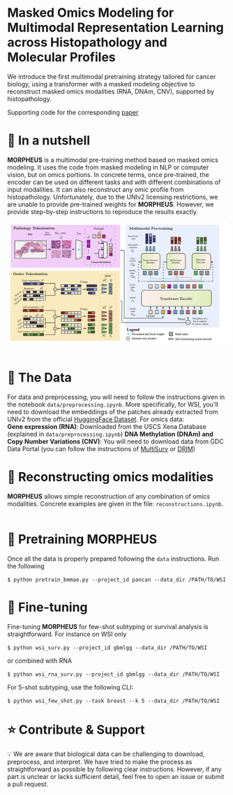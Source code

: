  <h1> Masked Omics Modeling for Multimodal Representation Learning across Histopathology and Molecular Profiles </h1>

We introduce the first multimodal pretraining strategy tailored for cancer biology, using a transformer with a masked modeling objective to reconstruct masked omics modalities (RNA, DNAm, CNV), supported by histopathology.

Supporting code for the corresponding [paper]([https://arxiv.org/](https://www.arxiv.org/pdf/2508.00969))

# 🌰 In a nutshell
**MORPHEUS** is a multimodal pre-training method based on masked omics modeling. 
It uses the code from masked modeling in NLP or computer vision, but on omics portions.
In concrete terms, once pre-trained, the encoder can be used on different tasks and with different combinations of input modalities.
It can also reconstruct any omic profile from histopathology.
Unfortunately, due to the UNIv2 licensing restrictions, we are unable to provide pre-trained weights for **MORPHEUS**. 
However, we provide step-by-step instructions to reproduce the results exactly.


<div align="center">
  <img src="static/morpheus.png" alt="description of image"/>
</div>

<br>

# 📂 The Data
For data and preprocessing, you will need to follow the instructions given in the notebook `data/preprocessing.ipynb`.
More specifically, for WSI, you'll need to download the embeddings of the patches already extracted from UNIv2 from the official [HuggingFace Dataset](https://huggingface.co/datasets/MahmoodLab/UNI2-h-features).
For omics data: <br>
**Gene expression (RNA)**: Downloaded from the USCS Xena Database (explained in `data/preprocessing.ipynb`)
**DNA Methylation (DNAm) and Copy Number Variations (CNV)**: You will need to download data from GDC Data Portal (you can follow the instructions of [MultiSurv](https://github.com/luisvalesilva/multisurv/tree/master/data) or [DRIM](https://github.com/Lucas-rbnt/DRIM/tree/main/data))


# 🧠 Reconstructing omics modalities
**MORPHEUS** allows simple reconstruction of any combination of omics modalities.
Concrete examples are given in the file: `reconstructions.ipynb`.
<br>
<br>

# 🔄 Pretraining MORPHEUS
Once all the data is properly prepared following the `data` instructions.
Run the following
```
$ python pretrain_bmmae.py --project_id pancan --data_dir /PATH/TO/WSI
```

# 🎯 Fine-tuning
Fine-tuning **MORPHEUS** for few-shot subtyping or survival analysis is straightforward. 
For instance on WSI only
```
$ python wsi_surv.py --project_id gbmlgg --data_dir /PATH/TO/WSI
```
or combined with RNA
```
$ python wsi_rna_surv.py --project_id gbmlgg --data_dir /PATH/TO/WSI
```

For 5-shot subtyping, use the following CLI: 
<br>
```
$ python wsi_few_shot.py --task breast --k 5 --data_dir /PATH/TO/WSI
```

# ⭐ Contribute & Support

💡 We are aware that biological data can be challenging to download, preprocess, and interpret. We have tried to make the process as straightforward as possible by following clear instructions. However, if any part is unclear or lacks sufficient detail, feel free to open an issue or submit a pull request.
<br>
<br>
